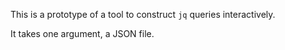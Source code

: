 This is a prototype of a tool to construct `jq` queries interactively.

It takes one argument, a JSON file.
